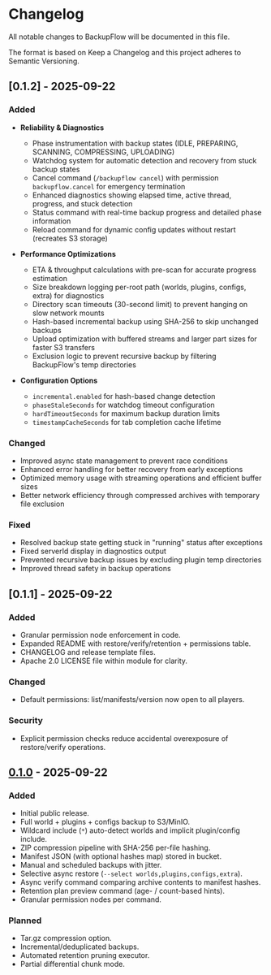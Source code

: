 # Changelog

All notable changes to BackupFlow will be documented in this file.

The format is based on Keep a Changelog and this project adheres to Semantic Versioning.

## [0.1.2] - 2025-09-22
### Added
- **Reliability & Diagnostics**
  - Phase instrumentation with backup states (IDLE, PREPARING, SCANNING, COMPRESSING, UPLOADING)
  - Watchdog system for automatic detection and recovery from stuck backup states
  - Cancel command (`/backupflow cancel`) with permission `backupflow.cancel` for emergency termination
  - Enhanced diagnostics showing elapsed time, active thread, progress, and stuck detection
  - Status command with real-time backup progress and detailed phase information
  - Reload command for dynamic config updates without restart (recreates S3 storage)

- **Performance Optimizations**
  - ETA & throughput calculations with pre-scan for accurate progress estimation
  - Size breakdown logging per-root path (worlds, plugins, configs, extra) for diagnostics
  - Directory scan timeouts (30-second limit) to prevent hanging on slow network mounts
  - Hash-based incremental backup using SHA-256 to skip unchanged backups
  - Upload optimization with buffered streams and larger part sizes for faster S3 transfers
  - Exclusion logic to prevent recursive backup by filtering BackupFlow's temp directories

- **Configuration Options**
  - `incremental.enabled` for hash-based change detection
  - `phaseStaleSeconds` for watchdog timeout configuration
  - `hardTimeoutSeconds` for maximum backup duration limits
  - `timestampCacheSeconds` for tab completion cache lifetime

### Changed
- Improved async state management to prevent race conditions
- Enhanced error handling for better recovery from early exceptions
- Optimized memory usage with streaming operations and efficient buffer sizes
- Better network efficiency through compressed archives with temporary file exclusion

### Fixed
- Resolved backup state getting stuck in "running" status after exceptions
- Fixed serverId display in diagnostics output
- Prevented recursive backup issues by excluding plugin temp directories
- Improved thread safety in backup operations

## [0.1.1] - 2025-09-22
### Added
- Granular permission node enforcement in code.
- Expanded README with restore/verify/retention + permissions table.
- CHANGELOG and release template files.
- Apache 2.0 LICENSE file within module for clarity.

### Changed
- Default permissions: list/manifests/version now open to all players.

### Security
- Explicit permission checks reduce accidental overexposure of restore/verify operations.


## [0.1.0] - 2025-09-22
### Added
- Initial public release.
- Full world + plugins + configs backup to S3/MinIO.
- Wildcard include (`*`) auto-detect worlds and implicit plugin/config include.
- ZIP compression pipeline with SHA-256 per-file hashing.
- Manifest JSON (with optional hashes map) stored in bucket.
- Manual and scheduled backups with jitter.
- Selective async restore (`--select worlds,plugins,configs,extra`).
- Async verify command comparing archive contents to manifest hashes.
- Retention plan preview command (age- / count-based hints).
- Granular permission nodes per command.

### Planned
- Tar.gz compression option.
- Incremental/deduplicated backups.
- Automated retention pruning executor.
- Partial differential chunk mode.

[0.1.0]: https://github.com/c4g7-dev/BackupFlow/releases/tag/v0.1.0
